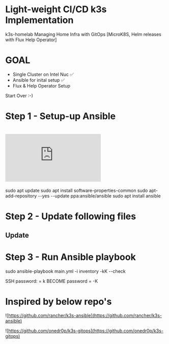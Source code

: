 # Light-weight CI/CD k3s Implementation
k3s-homelab
Managing Home Infra with GitOps [MicroK8S, Helm releases with Flux Help Operator]

# GOAL
* Single Cluster on Intel Nuc ✅
* Ansible for inital setup ✅
* Flux & Help Operator Setup

Start Over :-)

# Step 1 - Setup-up Ansible
# ![Ref](https://docs.ansible.com/ansible/latest/installation_guide/intro_installation.html#prerequisites)
sudo apt update
sudo apt install software-properties-common
sudo apt-add-repository --yes --update ppa:ansible/ansible
sudo apt install ansible


# Step 2 - Update following files

## Update

# Step 3 - Run Ansible playbook
sudo ansible-playbook main.yml -i inventory -kK --check

SSH password: = k
BECOME password = -K

# Inspired by below repo's
![https://github.com/rancher/k3s-ansible](https://github.com/rancher/k3s-ansible)

![https://github.com/onedr0p/k3s-gitops](https://github.com/onedr0p/k3s-gitops)


